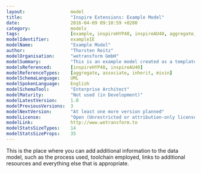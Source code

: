 ```yaml
---
layout:                 model
title:                  "Inspire Extensions: Example Model"
date:                   2016-04-09 09:10:59 +0200
category:               models
tags:                   [example, inspireHYP40, inspireAU40, aggregate, associate, inherit, mixin]
modelIdentifier:        exampleIE
modelName:              "Example Model"
author:                 "Thorsten Reitz"
modelOrganisation:      "wetransform GmbH"
modelSummary:           "This is an example model created as a template for the real INSPIRE-related Models."
modelsReferenced:       [inspireHYP40, inspireAU40]
modelReferenceTypes:    [aggregate, associate, inherit, mixin]
modelSchemaLanguage:    UML
modelSpokenLanguage:    English
modelSchemaTool:        "Enterprise Architect"
modelMaturity:          "Not used (in Development)"
modelLatestVersion:     1.0
modelPreviousVersions:  3
modelNextVersion:       "At least one more version planned"
modelLicense:           "Open (Unrestricted or attribution-only licenses such as CC-BY, BSD or Apache)"
modelLink:              http://www.wetransform.to
modelStatsSizeTypes:    14
modelStatsSizeProps:    35
---
```

This is the place where you can add additional information to the data model, such as the process used, toolchain employed, links to additional resources and everything else that is appropriate.